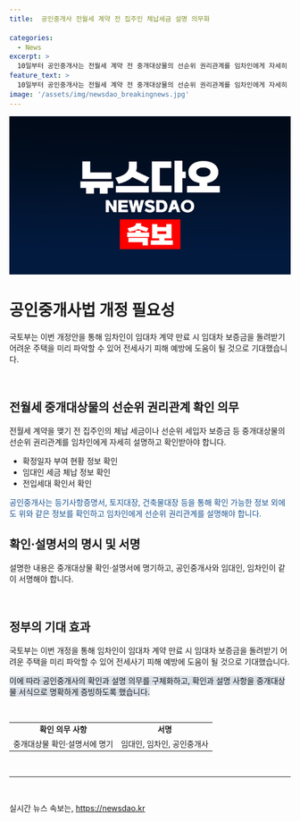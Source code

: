 ```yaml
---
title:  공인중개사 전월세 계약 전 집주인 체납세금 설명 의무화

categories:
  - News
excerpt: >
  10일부터 공인중개사는 전월세 계약 전 중개대상물의 선순위 권리관계를 임차인에게 자세히 설명하고 확인받아야 합니다. 국토부는 공인중개사법 개정으로 이를 의무화했는데, 관련 정보는 중개대상물 확인·설명서에 명기하고, 공인중개사와 임대인, 임차인이 함께 서명해야 합니다. 이로써 임차인이 전세사기 미리 파악하여 피해를 방지할 수 있게 되었다는 기대가 있습니다.
feature_text: >
  10일부터 공인중개사는 전월세 계약 전 중개대상물의 선순위 권리관계를 임차인에게 자세히 설명하고 확인받아야 합니다. 국토부는 공인중개사법 개정으로 이를 의무화했는데, 관련 정보는 중개대상물 확인·설명서에 명기하고, 공인중개사와 임대인, 임차인이 함께 서명해야 합니다. 이로써 임차인이 전세사기 미리 파악하여 피해를 방지할 수 있게 되었다는 기대가 있습니다.
image: '/assets/img/newsdao_breakingnews.jpg'
---
```


<p><img src="/assets/img/newsdao_breakingnews.jpg" alt="bookingtag 속보" /></p>

<h1 data-ke-size="size20"><b>공인중개사법 개정 필요성</b></h1>

<p data-ke-size="size16">국토부는 이번 개정안을 통해 임차인이 임대차 계약 만료 시 임대차 보증금을 돌려받기 어려운 주택을 미리 파악할 수 있어 전세사기 피해 예방에 도움이 될 것으로 기대했습니다.</p>

<p data-ke-size="size16">&nbsp;</p>

<h2 data-ke-size="size26">전월세 중개대상물의 선순위 권리관계 확인 의무</h2>

<p data-ke-size="size16">전월세 계약을 맺기 전 집주인의 체납 세금이나 선순위 세입자 보증금 등 중개대상물의 선순위 권리관계를 임차인에게 자세히 설명하고 확인받아야 합니다.</p>

<ul data-ke-list-type="default">
  <li>확정일자 부여 현황 정보 확인</li>
  <li>임대인 세금 체납 정보 확인</li>
  <li>전입세대 확인서 확인</li>
</ul>

<p data-ke-size="size16"><span style="color: #1a5490;">공인중개사는 등기사항증명서, 토지대장, 건축물대장 등을 통해 확인 가능한 정보 외에도 위와 같은 정보를 확인하고 임차인에게 선순위 권리관계를 설명해야 합니다.</span></p>

<h2 data-ke-size="size26">확인·설명서의 명시 및 서명</h2>

<p data-ke-size="size16">설명한 내용은 중개대상물 확인·설명서에 명기하고, 공인중개사와 임대인, 임차인이 같이 서명해야 합니다.</p>

<p data-ke-size="size16">&nbsp;</p>

<h2 data-ke-size="size26">정부의 기대 효과</h2>

<p data-ke-size="size16">국토부는 이번 개정을 통해 임차인이 임대차 계약 만료 시 임대차 보증금을 돌려받기 어려운 주택을 미리 파악할 수 있어 전세사기 피해 예방에 도움이 될 것으로 기대했습니다.</p>

<p data-ke-size="size16"><span style="background-color: #21538527;">이에 따라 공인중개사의 확인과 설명 의무를 구체화하고, 확인과 설명 사항을 중개대상물 서식으로 명확하게 증빙하도록 했습니다.</span></p>

<p data-ke-size="size16">&nbsp;</p>

<table>
  <tbody>
    <tr>
      <td style="text-align: center; height: 17px;"><b>확인 의무 사항</b></td>
      <td style="text-align: center; height: 17px;"><b>서명</b></td>
    </tr>
    <tr>
      <td style="text-align: center; height: 17px;">중개대상물 확인·설명서에 명기</td>
      <td style="text-align: center; height: 17px;">임대인, 임차인, 공인중개사</td>
    </tr>
  </tbody>
</table>

<p data-ke-size="size16">&nbsp;</p>

<hr>

<p data-ke-size="size16">&nbsp;</p>
실시간 뉴스 속보는, <a href="https://newsdao.kr" rel="dofollow">https://newsdao.kr</a>


